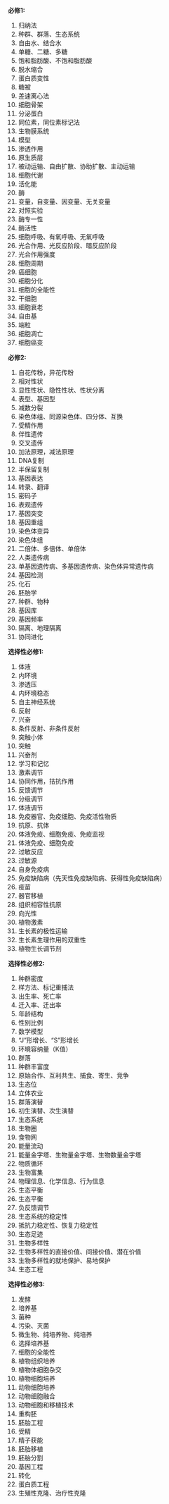 **必修1:**
1. 归纳法
2. 种群、群落、生态系统
3. 自由水、结合水
4. 单糖、二糖、多糖
5. 饱和脂肪酸、不饱和脂肪酸
6. 脱水缩合
7. 蛋白质变性
8. 糖被
9. 差速离心法
10. 细胞骨架
11. 分泌蛋白
12. 同位素，同位素标记法
13. 生物膜系统
14. 模型
15. 渗透作用
16. 原生质层
17. 被动运输、自由扩散、协助扩散、主动运输
18. 细胞代谢
19. 活化能
20. 酶
21. 变量，自变量、因变量、无关变量
22. 对照实验
23. 酶专一性
24. 酶活性
25. 细胞呼吸、有氧呼吸、无氧呼吸
26. 光合作用、光反应阶段、暗反应阶段
27. 光合作用强度
28. 细胞周期
29. 癌细胞
30. 细胞分化
31. 细胞的全能性
32. 干细胞
33. 细胞衰老
34. 自由基
35. 端粒
36. 细胞凋亡
37. 细胞癌变

**必修2:**
1. 自花传粉，异花传粉
2. 相对性状
3. 显性性状、隐性性状、性状分离
4. 表型、基因型
5. 减数分裂
6. 染色体组、同源染色体、四分体、互换
7. 受精作用
8. 伴性遗传
9. 交叉遗传
10. 加法原理，减法原理
11. DNA复制
12. 半保留复制
13. 基因表达
14. 转录、翻译
15. 密码子
16. 表观遗传
17. 基因突变
18. 基因重组
19. 染色体变异
20. 染色体组
21. 二倍体、多倍体、单倍体
22. 人类遗传病
23. 单基因遗传病、多基因遗传病、染色体异常遗传病
24. 基因检测
25. 化石
26. 胚胎学
27. 种群、物种
28. 基因库
29. 基因频率
30. 隔离、地理隔离
31. 协同进化

**选择性必修1:**
1. 体液
2. 内环境
3. 渗透压
4. 内环境稳态
5. 自主神经系统
6. 反射
7. 兴奋
8. 条件反射、非条件反射
9. 突触小体
10. 突触
11. 兴奋剂
12. 学习和记忆
13. 激素调节
14. 协同作用，拮抗作用
15. 反馈调节
16. 分级调节
17. 体液调节
18. 免疫器官、免疫细胞、免疫活性物质
19. 抗原、抗体
20. 体液免疫、细胞免疫、免疫监视
21. 体液免疫、细胞免疫
22. 过敏反应
23. 过敏源
24. 自身免疫病
25. 免疫缺陷病（先天性免疫缺陷病、获得性免疫缺陷病）
26. 疫苗
27. 器官移植
28. 组织相容性抗原
29. 向光性
30. 植物激素
31. 生长素的极性运输
32. 生长素生理作用的双重性
33. 植物生长调节剂

**选择性必修2:**
1. 种群密度
2. 样方法、标记重捕法
3. 出生率、死亡率
4. 迁入率、迁出率
5. 年龄结构
6. 性别比例
7. 数学模型
8. “J”形增长、“S”形增长
9. 环境容纳量（K值）
10. 群落
11. 种群丰富度
12. 原始合作、互利共生、捕食、寄生、竞争
13. 生态位
14. 立体农业
15. 群落演替
16. 初生演替、次生演替
17. 生态系统
18. 生物圈
19. 食物网
20. 能量流动
21. 能量金字塔、生物量金字塔、生物数量金字塔
22. 物质循环
23. 生物富集
24. 物理信息、化学信息、行为信息
25. 生态平衡
26. 生态平衡
27. 负反馈调节
28. 生态系统的稳定性
29. 抵抗力稳定性、恢复力稳定性
30. 生态足迹
31. 生物多样性
32. 生物多样性的直接价值、间接价值、潜在价值
33. 生物多样性的就地保护、易地保护
34. 生态工程


**选择性必修3:**
1. 发酵
2. 培养基
3. 菌种
4. 污染、灭菌
5. 微生物、纯培养物、纯培养
6. 选择培养基
7. 细胞的全能性
8. 植物组织培养
9. 植物体细胞杂交
10. 植物细胞培养
11. 动物细胞培养
12. 动物细胞融合
13. 动物细胞和移植技术
14. 重构胚
15. 胚胎工程
16. 受精
17. 精子获能
18. 胚胎移植
19. 胚胎分割
20. 基因工程
21. 转化
22. 蛋白质工程
23. 生殖性克隆、治疗性克隆